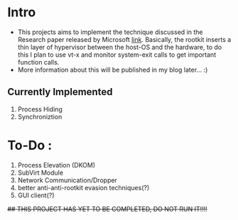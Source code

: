 # Intro

- This projects aims to implement the technique discussed in the Research paper released by Microsoft [link](https://www.microsoft.com/en-us/research/publication/subvirt-implementing-malware-with-virtual-machines/). Basically, the rootkit inserts a thin layer of hypervisor between the host-OS and the hardware, to do this I plan to use vt-x and monitor system-exit calls to get important function calls.
- More information about this will be published in my blog later... :)

## Currently Implemented
1. Process Hiding
2. Synchroniztion

# To-Do :

1. Process Elevation (DKOM)
2. SubVirt Module
3. Network Communication/Dropper
4. better anti-anti-rootkit evasion techniques(?)
5. GUI client(?)

<del>## THIS PROJECT HAS YET TO BE COMPLETED, DO NOT RUN IT!!!!</del>
